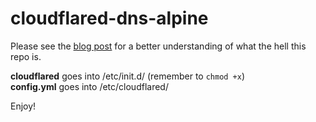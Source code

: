 # cloudflared-dns-alpine  

Please see the [blog post](https://ssh.nu/post/doh-on-alpine/) for a better understanding of what the hell this repo is.  

**cloudflared** goes into /etc/init.d/ (remember to `chmod +x`)  
**config.yml** goes into /etc/cloudflared/  

Enjoy!  

